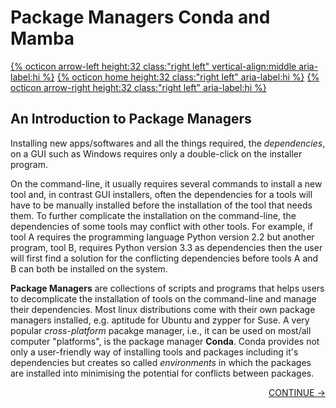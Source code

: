 # Package Managers Conda and Mamba

[{% octicon arrow-left height:32 class:"right left" vertical-align:middle aria-label:hi %}](CTOOLS.md) [{% octicon home height:32 class:"right left" aria-label:hi %}](index.md) [{% octicon arrow-right height:32 class:"right left" aria-label:hi %}](CONDA_2.md)

## An Introduction to Package Managers

Installing new apps/softwares and all the things required, the *dependencies*, on a GUI such as Windows requires only a double-click on the installer program.

On the command-line, it usually requires several commands to install a new tool and, in contrast GUI installers, often the dependencies for a tools will have to be manually installed before the installation of the tool that needs them. To further complicate the installation on the command-line, the dependencies of some tools may conflict with other tools. For example, if tool A requires the programming language Python version 2.2 but another program, tool B, requires Python version 3.3 as dependencies then the user will first find a solution for the conflicting dependencies before tools A and B can both be installed on the system.

**Package Managers** are collections of scripts and programs that helps users to decomplicate the installation of tools on the command-line and manage their dependencies. Most linux distributions come with their own package managers installed, e.g. aptitude for Ubuntu and zypper for Suse. A very popular *cross-platform* pacakge manager, i.e., it can be used on most/all computer "platforms", is the package manager **Conda**. Conda provides not only a user-friendly way of installing tools and packages including it's dependencies but creates so called *environments* in which the packages are installed into minimising the potential for conflicts between packages. 

<p align="right"><a href="https://bluemountainsanalytics.github.io/BMA_CLI-tutorial/CONDA_2.html">CONTINUE -></a>
</p>
